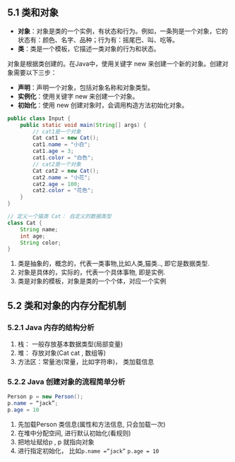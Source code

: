 ## 5.1 类和对象

- **对象**：对象是类的一个实例，有状态和行为。例如，一条狗是一个对象，它的状态有：颜色、名字、品种；行为有：摇尾巴、叫、吃等。
- **类**：类是一个模板，它描述一类对象的行为和状态。

对象是根据类创建的。在Java中，使用关键字 new 来创建一个新的对象。创建对象需要以下三步：

- **声明**：声明一个对象，包括对象名称和对象类型。
- **实例化**：使用关键字 new 来创建一个对象。
- **初始化**：使用 new 创建对象时，会调用构造方法初始化对象。

~~~java
public class Input {
    public static void main(String[] args) {
        // cat1是一个对象
        Cat cat1 = new Cat();
        cat1.name = "小白";
        cat1.age = 3;
        cat1.color = "白色";
        // cat2是一个对象
        Cat cat2 = new Cat();
        cat2.name = "小花";
        cat2.age = 100;
        cat2.color = "花色";
    }
}

// 定义一个猫类 Cat： 自定义的数据类型
class Cat {
    String name; 
    int age; 
    String color; 
}

~~~

1) 类是抽象的，概念的，代表一类事物,比如人类,猫类.., 即它是数据类型.
2) 对象是具体的，实际的，代表一个具体事物, 即是实例.
3) 类是对象的模板，对象是类的一个个体，对应一个实例

## 5.2 类和对象的内存分配机制

### 5.2.1 Java 内存的结构分析
1) 栈： 一般存放基本数据类型(局部变量)
2) 堆： 存放对象(Cat cat , 数组等)
3) 方法区：常量池(常量，比如字符串)， 类加载信息

### 5.2.2 Java 创建对象的流程简单分析

~~~java
Person p = new Person();
p.name = “jack”;
p.age = 10
~~~

1) 先加载Person 类信息(属性和方法信息, 只会加载一次)
2) 在堆中分配空间, 进行默认初始化(看规则)
3) 把地址赋给p , p 就指向对象
4) 进行指定初始化， 比如`p.name =”jack”` `p.age = 10`
